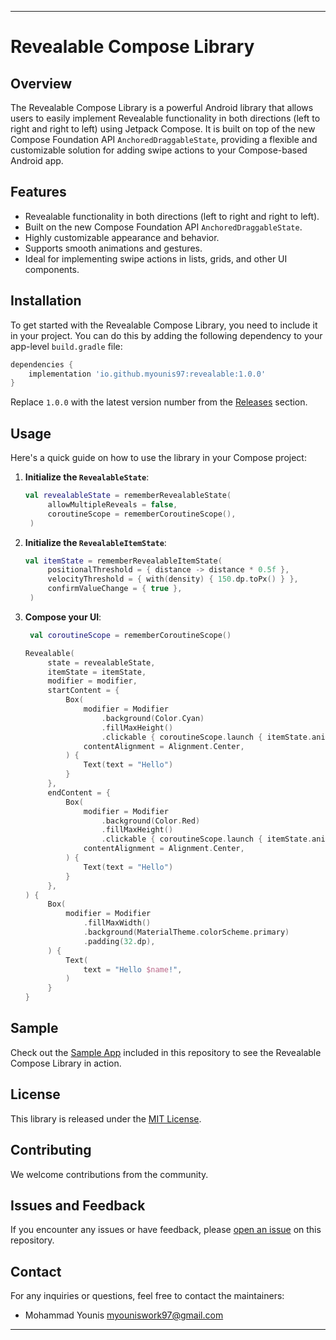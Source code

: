 ---

# Revealable Compose Library

## Overview

The Revealable Compose Library is a powerful Android library that allows users to easily implement Revealable functionality in both directions (left to right and right to left) using Jetpack Compose. It is built on top of the new Compose Foundation API `AnchoredDraggableState`, providing a flexible and customizable solution for adding swipe actions to your Compose-based Android app.

## Features

- Revealable functionality in both directions (left to right and right to left).
- Built on the new Compose Foundation API `AnchoredDraggableState`.
- Highly customizable appearance and behavior.
- Supports smooth animations and gestures.
- Ideal for implementing swipe actions in lists, grids, and other UI components.

## Installation

To get started with the Revealable Compose Library, you need to include it in your project. You can do this by adding the following dependency to your app-level `build.gradle` file:

```groovy
dependencies {
    implementation 'io.github.myounis97:revealable:1.0.0'
}
```

Replace `1.0.0` with the latest version number from the [Releases](https://github.com/myounis97/revealable/releases) section.

## Usage

Here's a quick guide on how to use the library in your Compose project:

1. **Initialize the `RevealableState`**:
   ```kotlin
   val revealableState = rememberRevealableState(
        allowMultipleReveals = false,
        coroutineScope = rememberCoroutineScope(),
    )
   ```

2. **Initialize the `RevealableItemState`**:
   ```kotlin
   val itemState = rememberRevealableItemState(
        positionalThreshold = { distance -> distance * 0.5f },
        velocityThreshold = { with(density) { 150.dp.toPx() } },
        confirmValueChange = { true },
    )
   ```

3. **Compose your UI**:
   ```kotlin
    val coroutineScope = rememberCoroutineScope()

   Revealable(
        state = revealableState,
        itemState = itemState,
        modifier = modifier,
        startContent = {
            Box(
                modifier = Modifier
                    .background(Color.Cyan)
                    .fillMaxHeight()
                    .clickable { coroutineScope.launch { itemState.animateTo(RevealableValue.EndRevealed) } },
                contentAlignment = Alignment.Center,
            ) {
                Text(text = "Hello")
            }
        },
        endContent = {
            Box(
                modifier = Modifier
                    .background(Color.Red)
                    .fillMaxHeight()
                    .clickable { coroutineScope.launch { itemState.animateTo(RevealableValue.StartRevealed) } },
                contentAlignment = Alignment.Center,
            ) {
                Text(text = "Hello")
            }
        },
   ) {
        Box(
            modifier = Modifier
                .fillMaxWidth()
                .background(MaterialTheme.colorScheme.primary)
                .padding(32.dp),
        ) {
            Text(
                text = "Hello $name!",
            )
        }
   }
   ```

## Sample

Check out the [Sample App](sample/) included in this repository to see the Revealable Compose Library in action.

## License

This library is released under the [MIT License](LICENSE).

## Contributing

We welcome contributions from the community.

## Issues and Feedback

If you encounter any issues or have feedback, please [open an issue](https://github.com/myounis97/revealable/issues) on this repository.

## Contact

For any inquiries or questions, feel free to contact the maintainers:

- Mohammad Younis <myouniswork97@gmail.com>

---